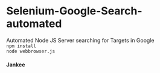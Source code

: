 # Selenium-Google-Search-automated
Automated Node JS Server searching for Targets in Google
</br>
```npm install```
</br>
```node webbrowser.js```
#### Jankee

